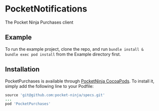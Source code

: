 # PocketNotifications

The Pocket Ninja Purchases client

## Example

To run the example project, clone the repo, and run `bundle install & bundle exec pod install` from the Example directory first.

## Installation

PocketPurchases is available through [PocketNinja CocoaPods](https://github.com/pocket-ninja/specs). To install
it, simply add the following line to your Podfile:

```ruby
source 'git@github.com:pocket-ninja/specs.git'
...
pod 'PocketPurchases'
```
